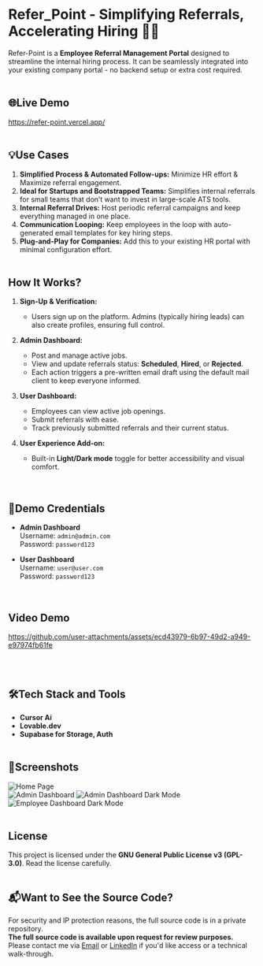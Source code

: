 # Refer_Point - Simplifying Referrals, Accelerating Hiring 💼✨

Refer-Point is a **Employee Referral Management Portal** designed to streamline the internal hiring process. It can be seamlessly integrated into your existing company portal - no backend setup or extra cost required.
<br><br>

## 🌐Live Demo

https://refer-point.vercel.app/
<br><br>

## 💡Use Cases

1. **Simplified Process & Automated Follow-ups:** Minimize HR effort & Maximize referral engagement.
2. **Ideal for Startups and Bootstrapped Teams:** Simplifies internal referrals for small teams that don’t want to invest in large-scale ATS tools.
3. **Internal Referral Drives:** Host periodic referral campaigns and keep everything managed in one place.
4. **Communication Looping:** Keep employees in the loop with auto-generated email templates for key hiring steps.
5. **Plug-and-Play for Companies:** Add this to your existing HR portal with minimal configuration effort.
<br><br>

## How It Works?

1. **Sign-Up & Verification:**
   - Users sign up on the platform. Admins (typically hiring leads) can also create profiles, ensuring full control.

3. **Admin Dashboard:**  
   - Post and manage active jobs.
   - View and update referrals status: **Scheduled**, **Hired**, or **Rejected**.
   - Each action triggers a pre-written email draft using the default mail client to keep everyone informed.

4. **User Dashboard:**  
   - Employees can view active job openings.
   - Submit referrals with ease.
   - Track previously submitted referrals and their current status.

5. **User Experience Add-on:**  
   - Built-in **Light/Dark mode** toggle for better accessibility and visual comfort.  
<br><br>

## 🔐Demo Credentials

- **Admin Dashboard**  
  Username: `admin@admin.com`  
  Password: `password123`  

- **User Dashboard**  
  Username: `user@user.com`  
  Password: `password123`  
<br><br>

## Video Demo
https://github.com/user-attachments/assets/ecd43979-6b97-49d2-a949-e97974fb61fe

<br><br>

## 🛠️Tech Stack and Tools
- **Cursor Ai**
- **Lovable.dev**
- **Supabase for Storage, Auth**
<br><br>

## 📸Screenshots

![Home Page](https://github.com/stoic-harsh/ReferPoint/blob/main/screenshots/landing-page.png)  
![Admin Dashboard](https://github.com/stoic-harsh/ReferPoint/blob/main/screenshots/admin-dashboard.png)
![Admin Dashboard Dark Mode](https://github.com/stoic-harsh/ReferPoint/blob/main/screenshots/admin-dashboard-dark.png)
![Employee Dashboard Dark Mode](https://github.com/stoic-harsh/ReferPoint/blob/main/screenshots/employee-dashboard-dark.png)
<br><br>

## License
This project is licensed under the **GNU General Public License v3 (GPL-3.0)**.
Read the license carefully.
<br><br>

## 📬Want to See the Source Code?

For security and IP protection reasons, the full source code is in a private repository.  
**The full source code is available upon request for review purposes.**  
Please contact me via [Email](mailto:stoicharsh25@gmail.com) or [LinkedIn](https://www.linkedin.com/in/stoic-harsh) if you'd like access or a technical walk-through.

